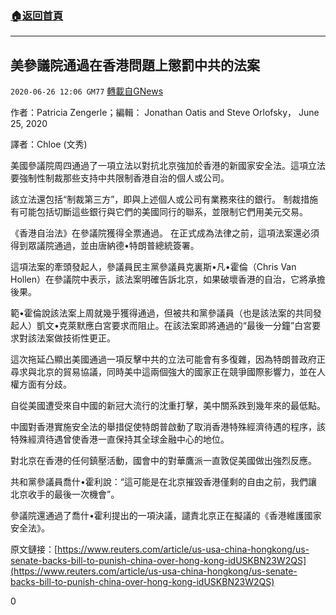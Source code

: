 ###  [:house:返回首頁](https://github.com/ourhimalayas/txt)
---

## 美參議院通過在香港問題上懲罰中共的法案
`2020-06-26 12:06 GM77` [轉載自GNews](https://gnews.org/zh-hant/246142/)

作者：Patricia Zengerle；編輯： Jonathan Oatis and Steve Orlofsky， June 25, 2020

譯者：Chloe (文秀)

美國參議院周四通過了一項立法以對抗北京強加於香港的新國家安全法。這項立法要強制性制裁那些支持中共限制香港自治的個人或公司。

該立法還包括“制裁第三方”，即與上述個人或公司有業務來往的銀行。 制裁措施有可能包括切斷這些銀行與它們的美國同行的聯系，並限制它們用美元交易。

《香港自治法》在參議院獲得全票通過。 在正式成為法律之前，這項法案還必須得到眾議院通過，並由唐納德•特朗普總統簽署。

這項法案的牽頭發起人，參議員民主黨參議員克裏斯•凡•霍倫（Chris Van Hollen）在參議院中表示，該法案明確告訴北京，如果破壞香港的自治，它將承擔後果。

範•霍倫說該法案上周就幾乎獲得通過，但被共和黨參議員（也是該法案的共同發起人）凱文•克萊默應白宮要求而阻止。在該法案即將通過的“最後一分鐘”白宮要求對該法案做技術性更正。

這次拖延凸顯出美國通過一項反擊中共的立法可能會有多復雜，因為特朗普政府正尋求與北京的貿易協議，同時美中這兩個強大的國家正在競爭國際影響力，並在人權方面有分歧。

自從美國遭受來自中國的新冠大流行的沈重打擊，美中關系跌到幾年來的最低點。

中國對香港實施安全法的舉措促使特朗普啟動了取消香港特殊經濟待遇的程序，該特殊經濟待遇曾使香港一直保持其全球金融中心的地位。

對北京在香港的任何鎮壓活動，國會中的對華鷹派一直敦促美國做出強烈反應。

共和黨參議員喬什•霍利說：“這可能是在北京摧毀香港僅剩的自由之前，我們讓北京收手的最後一次機會”。

參議院還通過了喬什•霍利提出的一項決議，譴責北京正在擬議的《香港維護國家安全法》。

原文鏈接：[https://www.reuters.com/article/us-usa-china-hongkong/us-senate-backs-bill-to-punish-china-over-hong-kong-idUSKBN23W2QS](https://www.reuters.com/article/us-usa-china-hongkong/us-senate-backs-bill-to-punish-china-over-hong-kong-idUSKBN23W2QS)

0
